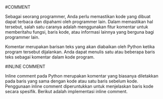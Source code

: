 #COMMENT

Sebagai seorang programmer, Anda perlu memastikan kode yang dibuat dapat terbaca dan dipahami oleh programmer lain. Dalam memastikan hal tersebut, salah satu caranya adalah menggunakan fitur komentar untuk memberitahu fungsi, baris kode, atau informasi lainnya yang berguna bagi programmer lain.

Komentar merupakan barisan teks yang akan diabaikan oleh Python ketika program tersebut dijalankan. Anda dapat menulis satu atau beberapa baris teks sebagai komentar dalam kode program.

#INLINE COMMENT

Inline comment pada Python merupakan komentar yang biasanya diletakkan pada baris yang sama dengan kode atau satu baris sebelum kode. Penggunaan inline comment diperuntukkan untuk menjelaskan baris kode secara spesifik. Berikut adalah implementasi inline comment.